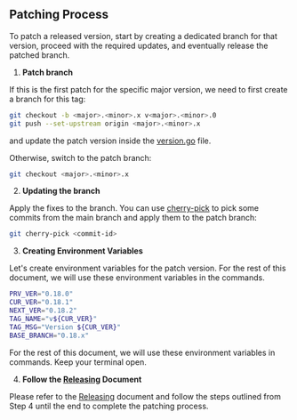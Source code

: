 ## Patching Process

To patch a released version, start by creating a dedicated branch for that version, proceed with the required updates, and eventually release the patched branch.

1. **Patch branch**

If this is the first patch for the specific major version, we need to first create a branch for this tag:

```bash
git checkout -b <major>.<minor>.x v<major>.<minor>.0
git push --set-upstream origin <major>.<minor>.x
```

and update the patch version inside the [version.go](../version/version.go) file.

Otherwise, switch to the patch branch:

```bash
git checkout <major>.<minor>.x
```

2. **Updating the branch**

Apply the fixes to the branch. You can use [cherry-pick](https://www.atlassian.com/git/tutorials/cherry-pick) to pick some commits from the main branch and apply them to the patch branch:

```bash
git cherry-pick <commit-id>
```

3. **Creating Environment Variables**

Let's create environment variables for the patch version. For the rest of this document, we will use these environment variables in the commands.

```bash
PRV_VER="0.18.0"
CUR_VER="0.18.1"
NEXT_VER="0.18.2"
TAG_NAME="v${CUR_VER}"
TAG_MSG="Version ${CUR_VER}"
BASE_BRANCH="0.18.x"
```

For the rest of this document, we will use these environment variables in commands.
Keep your terminal open.

4. **Follow the [Releasing](./releasing.md) Document**

Please refer to the [Releasing](./releasing.md) document and follow the steps outlined from Step 4 until the end to complete the patching process.
